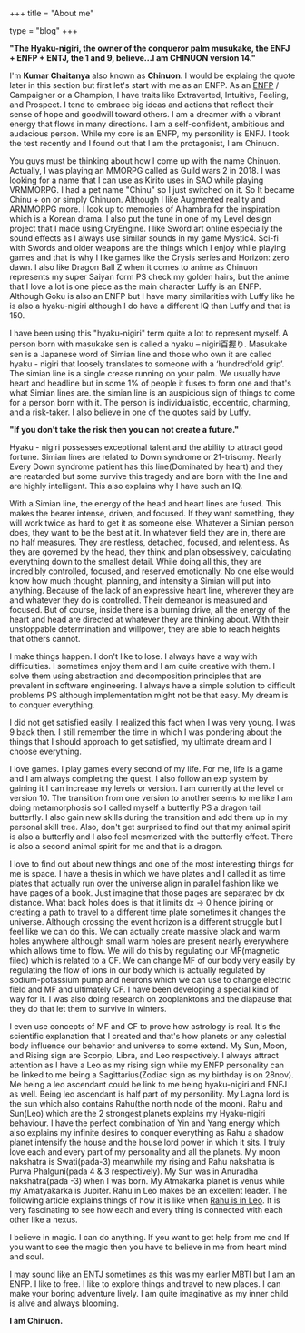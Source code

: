+++
title = "About me"

type = "blog"
+++

**"The Hyaku-nigiri, the owner of the conqueror palm musukake, the ENFJ + ENFP + ENTJ, the 1 and 9, believe...I am CHINUON version 14."**

I'm **Kumar Chaitanya** also known as **Chinuon**. I would be explaing the quote later in this section but first let's start with me as an ENFP. As an [ENFP](https://www.16personalities.com/enfp-personality) / Campaigner or a Champion, I have traits like Extraverted, Intuitive, Feeling, and Prospect. I tend to embrace big ideas and actions that reflect their sense of hope and goodwill toward others. I am a dreamer with a vibrant energy that flows in many directions. I am a self-confident, ambitious and audacious person. While my core is an ENFP, my personility is ENFJ. I took the test recently and I found out that I am the protagonist, I am Chinuon.



You guys must be thinking about how I come up with the name Chinuon. Actually, I was playing an MMORPG called as  Guild wars 2 in 2018. I was looking for a name that I can use as Kirito uses in SAO while playing VRMMORPG. I had a pet name "Chinu" so I just switched on it. So It became Chinu + on or simply Chinuon. Although I like Augmented reality and ARMMORPG more. I look up to memories of Alhambra for the inspiration which is a Korean drama. I also put the tune in one of my Level design project that I made using CryEngine. I like Sword art online especially the sound effects as I always use similar sounds in my game Mystic4. Sci-fi with Swords and older weapons are the things which I enjoy while playing games and that is why I like games like the Crysis series and Horizon: zero dawn. I also like Dragon Ball Z when it comes to anime as Chinuon represents my super Saiyan form PS check my golden hairs, but the anime that I love a lot is one piece as the main character Luffy is an ENFP. Although Goku is also an ENFP but I have many similarities with Luffy like he is also a hyaku-nigiri although I do have a different IQ than Luffy and that is 150.



I have been using this "hyaku-nigiri" term quite a lot to represent myself. A person born with masukake sen is called a hyaku – nigiri百握り. Masukake sen is a Japanese word of Simian line and those who own it are called hyaku - nigiri that loosely translates to someone with a ‘hundredfold grip’. The simian line is a single crease running on your palm. We usually have heart and headline but in some 1% of people it fuses to form one and that's what Simian lines are. the simian line is an auspicious sign of things to come for a person born with it. The person is individualistic, eccentric, charming, and a risk-taker. I also believe in one of the quotes said by Luffy.



**"If you don't take the risk then you can not create a future."**



Hyaku - nigiri possesses exceptional talent and the ability to attract good fortune. Simian lines are related to Down syndrome or 21-trisomy. Nearly Every Down syndrome patient has this line(Dominated by heart) and they are reatarded but some survive this tragedy and are born with the line and are highly intelligent. This also explains why I have such an IQ.



With a Simian line, the energy of the head and heart lines are fused. This makes the bearer intense, driven, and focused. If they want something, they will work twice as hard to get it as someone else. Whatever a Simian person does, they want to be the best at it. In whatever field they are in, there are no half measures. They are restless, detached, focused, and relentless. As they are governed by the head, they think and plan obsessively, calculating everything down to the smallest detail. While doing all this, they are incredibly controlled, focused, and reserved emotionally. No one else would know how much thought, planning, and intensity a Simian will put into anything. Because of the lack of an expressive heart line, wherever they are and whatever they do is controlled. Their demeanor is measured and focused. But of course, inside there is a burning drive, all the energy of the heart and head are directed at whatever they are thinking about. With their unstoppable determination and willpower, they are able to reach heights that others cannot.



I make things happen. I don't like to lose. I always have a way with difficulties. I sometimes enjoy them and I am quite creative with them. I solve them using abstraction and decomposition principles that are prevalent in software engineering. I always have a simple solution to difficult problems PS although implementation might not be that easy. My dream is to conquer everything.



I did not get satisfied easily. I realized this fact when I was very young. I was 9 back then. I still remember the time in which I was pondering about the things that I should approach to get satisfied, my ultimate dream and I choose everything.



I love games. I play games every second of my life. For me, life is a game and I am always completing the quest. I also follow an exp system by gaining it I can increase my levels or version. I am currently at the level or version 10. The transition from one version to another seems to me like I am doing metamorphosis so I called myself a butterfly PS a dragon tail butterfly. I also gain new skills during the transition and add them up in my personal skill tree. Also, don't get surprised to find out that my animal spirit is also a butterfly and I also feel mesmerized with the butterfly effect. There is also a second animal spirit for me and that is a dragon.



I love to find out about new things and one of the most interesting things for me is space. I have a thesis in which we have plates and I called it as time plates that actually run over the universe align in parallel fashion like we have pages of a book. Just imagine that those pages are separated by dx distance. What back holes does is that it limits dx -> 0 hence joining or creating a path to travel to a different time plate sometimes it changes the universe. Although crossing the event horizon is a different struggle but I feel like we can do this. We can actually create massive black and warm holes anywhere although small warm holes are present nearly everywhere which allows time to flow. We will do this by regulating our MF(magnetic filed) which is related to a CF. We can change MF of our body very easily by regulating the flow of ions in our body which is actually regulated by sodium-potassium pump and neurons which we can use to change electric field and MF and ultimately  CF. I have been developing a special kind of way for it. I was also doing research on zooplanktons and the diapause that they do that let them to survive in winters.



I even use concepts of MF and CF to prove how astrology is real. It's the scientific explanation that I created and that's how planets or any celestial body influence our behavior and universe to some extend. My Sun, Moon, and Rising sign are Scorpio, Libra, and Leo respectively. I always attract attention as I have a Leo as my rising sign while my ENFP personality can be linked to me being a Sagittarius(Zodiac sign as my birthday is on 28nov). Me being a leo ascendant could be link to me being hyaku-nigiri and ENFJ as well. Being leo ascendant is half part of my personility. My Lagna lord is the sun which also contains Rahu(the north node of the moon). Rahu and Sun(Leo) which are the 2 strongest planets explains my Hyaku-nigiri behaviour. I have the perfect combination of Yin and Yang energy which also explains my infinite desires to conquer everything as Rahu a shadow planet intensify the house and the house lord power in which it sits. I truly love each and every part of my personality and all the planets. My moon nakshatra is Swati(pada-3) meanwhile my rising and Rahu nakshatra is Purva Phalguni(pada 4 & 3 respectively). My Sun was in Anuradha nakshatra(pada -3) when I was born. My Atmakarka planet is venus while my Amatyakarka is Jupiter. Rahu in Leo makes be an excellent leader. The following article explains things of how it is like when [Rahu is in Leo](http://sacred-astrology.blogspot.com/2007/03/details-of-rahu-in-leo-simh-and-ketu-in.html). It is very fascinating to see how each and every thing is connected with each other like a nexus.



I believe in magic. I can do anything. If you want to get help from me and If you want to see the magic then you have to believe in me from heart mind and soul.



I may sound like an ENTJ sometimes as this was my earlier MBTI but I am an ENFP. I like to free. I like to explore things and travel to new places. I can make your boring adventure lively. I am quite imaginative as my inner child is alive and always blooming.

**I am Chinuon.**
